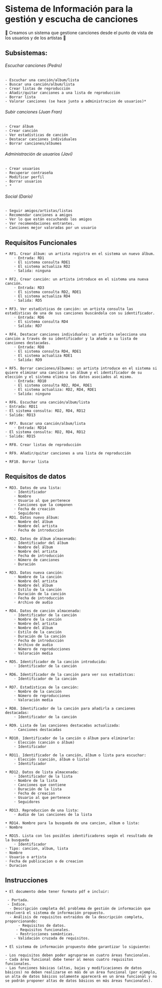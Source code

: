 # Sistema de Información para la gestión y escucha de canciones

 :musical_note: Creamos un sistema que gestione canciones desde el punto de vista de los usuarios y de los artistas  :musical_note:

## Subsistemas:

###### Escuchar canciones (Pedro)
	- Escuchar una canción/album/lista
	- Buscar una canción/album/lista
	- Crear listas de reproducción
	- Añadir/quitar canciones a una lista de reproducción
	- Borrar lista
	- Valorar canciones (se hace junto a administracion de usuarios)*

###### Subir canciones (Juan Fran)
	- Crear álbum
	- Crear canción
	- Ver estadísticas de canción
	- Destacar canciones individuales
	- Borrar canciones/albumes
	
###### Administración de usuarios (Javi)
	- Crear usuarios
	- Recuperar contraseña
	- Modificar perfil
	- Borrar usuarios
	- *
	
###### Social (Darío)
	- Seguir amigos/artistas/listas
	- Recomendar canciones a amigos
	- Ver lo que están escuchando los amigos
	- Ver recomendaciones entrantes.
	- Canciones mejor valoradas por un usuario
	
## Requisitos Funcionales
    • RF1. Crear álbum: un artista registra en el sistema un nuevo álbum.
        ◦ Entrada: RD1
        ◦ El sistema consulta RDE1
        ◦ El sistema actualiza RD2
        ◦ Salida: ninguna

    • RF2. Crear canción: un artista introduce en el sistema una nueva canción.
        ◦ Entrada: RD3
        ◦ El sistema consulta RD2, RDE1
        ◦ El sistema actualiza RD4
        ◦ Salida: RD5

    • RF3. Ver estadísticas de canción: un artista consulta las estadísticas de una de sus canciones buscándola con su identificador.
        ◦ Entrada: RD6
        ◦ El sistema consulta RD4
        ◦ Salida: RD7

    • RF4. Destacar canciones individuales: un artista selecciona una canción a través de su identificador y la añade a su lista de canciones destacadas.
        ◦ Entrada: RD8
        ◦ El sistema consulta RD4, RDE1
        ◦ El sistema actualiza RDE1
        ◦ Salida: RD9

    • RF5. Borrar canciones/álbumes: un artista introduce en el sistema si quiere eliminar una canción o un álbum y el identificador de su elección y el sistema elimina los datos asociados al mismo.
        ◦ Entrada: RD10
        ◦ El sistema consulta RD2, RD4, RDE1
        ◦ El sistema actualiza: RD2, RD4, RDE1
        ◦ Salida: ninguno
	
    • RF6. Escuchar una canción/album/lista
	◦ Entrada: RD11
	◦ El sistema consulta: RD2, RD4, RD12
	◦ Salida: RD13
	
    • RF7. Buscar una canción/album/lista
    	◦ Entrada: RD14
	◦ El sistema consulta: RD2, RD4, RD12
	◦ Salida: RD15
    
    • RF8. Crear listas de reproducción
    
    • RF9. Añadir/quitar canciones a una lista de reproducción
    
    • RF10. Borrar lista
	
## Requisitos de datos
    • RD3. Datos de una lista:
        ◦ Identificador
        ◦ Nombre
        ◦ Usuario al que pertenece
        ◦ Canciones que la componen
        ◦ Fecha de creación
        ◦ Seguidores
    • RD1. Datos nuevo álbum:
        ◦ Nombre del álbum
        ◦ Nombre del artista
        ◦ Fecha de introducción

    • RD2. Datos de álbum almacenado:
        ◦ Identificador del álbum
        ◦ Nombre del álbum
        ◦ Nombre del artista
        ◦ Fecha de introducción
        ◦ Número de canciones
        ◦ Duración

    • RD3. Datos nueva canción:
        ◦ Nombre de la canción
        ◦ Nombre del artista
        ◦ Nombre del álbum
        ◦ Estilo de la canción
        ◦ Duración de la canción
        ◦ Fecha de introducción
        ◦ Archivo de audio

    • RD4. Datos de canción almacenada:
        ◦ Identificador de la canción
        ◦ Nombre de la canción
        ◦ Nombre del artista
        ◦ Nombre del álbum
        ◦ Estilo de la canción
        ◦ Duración de la canción
        ◦ Fecha de introducción
        ◦ Archivo de audio
        ◦ Número de reproducciones
        ◦ Valoración media

    • RD5. Identificador de la canción introducida:
        ◦ Identificador de la canción

    • RD6. Identificador de la canción para ver sus estadístcas:
        ◦ Identificador de la canción

    • RD7. Estadísticas de la canción:
        ◦ Nombre de la canción
        ◦ Número de reproducciones
        ◦ Valoración media

    • RD8. Identificador de la canción para añadirla a canciones destacadas:
        ◦ Identificador de la canción

    • RD9. Lista de las canciones destacadas actualizada:
        ◦ Canciones destacadas

    • RD10. Identificador de la canción o álbum para eliminarlo:
        ◦ Elección (canción o álbum)
        ◦ Identificador
	
    • RD11. Identificador de la canción, álbum o lista para escuchar:
        ◦ Elección (canción, álbum o lista)
        ◦ Identificador

    • RD12. Datos de lista almacenada:
        ◦ Identificador de la lista
        ◦ Nombre de la lista
        ◦ Canciones que contiene
        ◦ Duración de la lista
        ◦ Fecha de creacion
        ◦ Usuario al que pertenece
        ◦ Seguidores
	
    • RD13. Reproduccion de una lista:
    	◦ Audio de las canciones de la lista
	
    • RD14. Nombre para la busqueda de una cancion, album o lista:
	◦ Nombre
	
    • RD15. Lista con los posibles identificadores según el resultado de la busqueda
    	◦ Identificador
	◦ Tipo: cancion, album, lista
	◦ Nombre
	◦ Usuario o artista
	◦ Fecha de publicacion o de creacion
	◦ Duracion
	
## Instrucciones

    • El documento debe tener formato pdf e incluir:

  	 - Portada.
  	 - Índice.
 	  - Descripción completa del problema de gestión de información que resolverá el sistema de información propuesto.
 	  - Análisis de requisitos extraídos de la descripción completa, proporcionando:
 	      - Requisitos de datos.
  	     - Requisitos funcionales.
  	     - Restricciones semánticas.
   	    - Validación cruzada de requisitos.

    • El sistema de información propuesto debe garantizar lo siguiente:

   	- Los requisitos deben poder agruparse en cuatro áreas funcionales.
   	- Cada área funcional debe tener al menos cuatro requisitos funcionales.
   	- Las funciones básicas (altas, bajas y modificaciones de datos básicos) no deben realizarse en más de un área funcional (por ejemplo, un alta de datos básicos solamente aparecerá en un área funcional y no se podrán proponer altas de datos básicos en más áreas funcionales).

